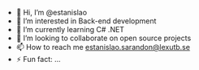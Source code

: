 - 👋 Hi, I’m @estanislao
- 👀 I’m interested in Back-end development
- 🌱 I’m currently learning C# .NET
- 💞️ I’m looking to collaborate on open source projects
- 📫 How to reach me estanislao.sarandon@lexutb.se
- ⚡ Fun fact: ...

<!---
estanislao-lexicon/estanislao-lexicon is a ✨ special ✨ repository because its `README.md` (this file) appears on your GitHub profile.
You can click the Preview link to take a look at your changes.
--->
